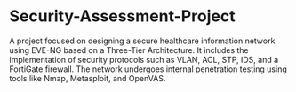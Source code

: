 # Security-Assessment-Project
A project focused on designing a secure healthcare information network using EVE-NG based on a Three-Tier Architecture. It includes the implementation of security protocols such as VLAN, ACL, STP, IDS, and a FortiGate firewall. The network undergoes internal penetration testing using tools like Nmap, Metasploit, and OpenVAS.
